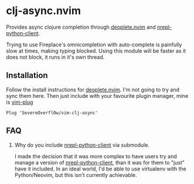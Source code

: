 # clj-async.nvim

Provides async clojure completion through [deoplete.nvim][] and
[nrepl-python-client][].

Trying to use Fireplace's omnicompletion with auto-complete is painfully
slow at times, making typing blocked. Using this module will be faster as
it does not block, it runs in it's own thread.

## Installation

Follow the install instructions for [deoplete.nvim][]. I'm not going to try
and sync them here. Then just include with your favourite plugin manager,
mine is [vim-plug][]

```vim
Plug 'SevereOverfl0w/vim-clj-async'
```

## FAQ

1. Why do you include [nrepl-python-client][] via submodule.

   I made the decision that it was more complex to have users try and
   manage a version of [nrepl-python-client][], than it was for them to
   "just" have it included. In an ideal world, I'd be able to use
   virtualenv with the Python/Neovim, but this isn't currently achievable.


[deoplete.nvim]: https://github.com/Shougo/deoplete.nvim
[nrepl-python-client]: https://github.com/cemerick/nrepl-python-client
[vim-plug]: https://github.com/junegunn/vim-plug
